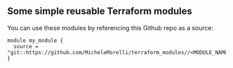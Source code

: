 ## Some simple reusable Terraform modules

You can use these modules by referencing this Github repo as a source:

```
module my_module {                                                                     
  source = "git::https://github.com/MicheleMorelli/terraform_modules//<MODULE_NAME>"  
} 
```
